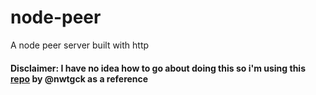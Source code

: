 # node-peer
A node peer server built with http

#### Disclaimer: I have no idea how to go about doing this so i'm using this [repo](https://github.com/nwtgck/piping-server) by @nwtgck as a reference
